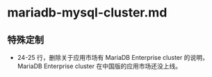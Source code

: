 # mariadb-mysql-cluster.md

## 特殊定制

* 24-25 行，删除关于应用市场有 MariaDB Enterprise cluster 的说明，MariaDB Enterprise cluster 在中国版的应用市场还没上线。
